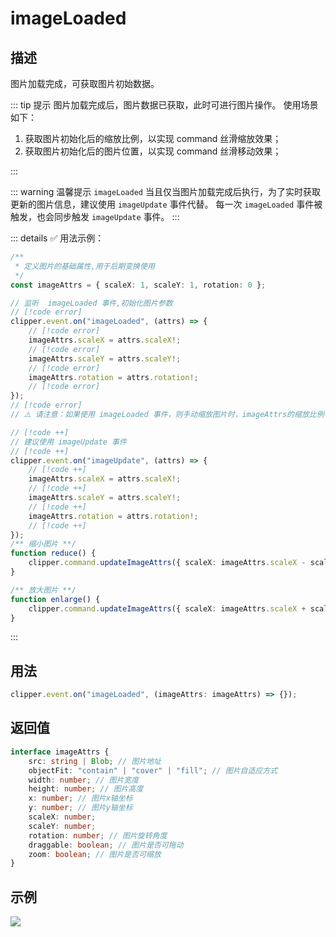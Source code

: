 # imageLoaded

<backTop />

## 描述

图片加载完成，可获取图片初始数据。

::: tip 提示
图片加载完成后，图片数据已获取，此时可进行图片操作。
使用场景如下：

1. 获取图片初始化后的缩放比例，以实现 command 丝滑缩放效果；
2. 获取图片初始化后的图片位置，以实现 command 丝滑移动效果；

:::

::: warning 温馨提示
`imageLoaded` 当且仅当图片加载完成后执行，为了实时获取更新的图片信息，建议使用 `imageUpdate` 事件代替。
每一次 `imageLoaded` 事件被触发，也会同步触发 `imageUpdate` 事件。
:::

::: details ✅️ 用法示例：

```ts
/**
 * 定义图片的基础属性,用于后期变换使用
 */
const imageAttrs = { scaleX: 1, scaleY: 1, rotation: 0 };

// 监听  imageLoaded 事件,初始化图片参数
// [!code error]
clipper.event.on("imageLoaded", (attrs) => {
	// [!code error]
	imageAttrs.scaleX = attrs.scaleX!;
	// [!code error]
	imageAttrs.scaleY = attrs.scaleY!;
	// [!code error]
	imageAttrs.rotation = attrs.rotation!;
	// [!code error]
});
// [!code error]
// ⚠️ 请注意：如果使用 imageLoaded 事件，则手动缩放图片时，imageAttrs的缩放比例不会变化，需要自行维护。

// [!code ++]
// 建议使用 imageUpdate 事件
// [!code ++]
clipper.event.on("imageUpdate", (attrs) => {
	// [!code ++]
	imageAttrs.scaleX = attrs.scaleX!;
	// [!code ++]
	imageAttrs.scaleY = attrs.scaleY!;
	// [!code ++]
	imageAttrs.rotation = attrs.rotation!;
	// [!code ++]
});
/** 缩小图片 **/
function reduce() {
	clipper.command.updateImageAttrs({ scaleX: imageAttrs.scaleX - scaleStep, scaleY: imageAttrs.scaleY - scaleStep });
}

/** 放大图片 **/
function enlarge() {
	clipper.command.updateImageAttrs({ scaleX: imageAttrs.scaleX + scaleStep, scaleY: imageAttrs.scaleY + scaleStep });
}
```

:::

## 用法

```ts
clipper.event.on("imageLoaded", (imageAttrs: imageAttrs) => {});
```

## 返回值

```ts
interface imageAttrs {
	src: string | Blob; // 图片地址
	objectFit: "contain" | "cover" | "fill"; // 图片自适应方式
	width: number; // 图片宽度
	height: number; // 图片高度
	x: number; // 图片x轴坐标
	y: number; // 图片y轴坐标
	scaleX: number;
	scaleY: number;
	rotation: number; // 图片旋转角度
	draggable: boolean; // 图片是否可拖动
	zoom: boolean; // 图片是否可缩放
}
```

## 示例

<img src='/public/image-loaded-result.gif'/>
